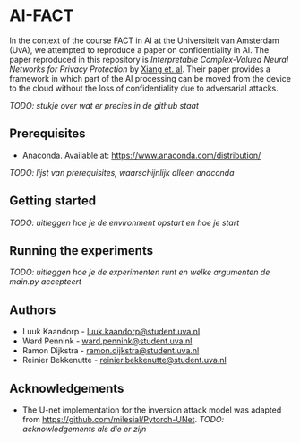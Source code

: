 # AI-FACT
In the context of the course FACT in AI at the Universiteit van Amsterdam (UvA), we attempted to reproduce a paper on confidentiality in AI. The paper reproduced in this repository is *Interpretable Complex-Valued Neural Networks for Privacy Protection* by [Xiang et. al](https://arxiv.org/abs/1901.09546#:~:text=Interpretable%20Complex%2DValued%20Neural%20Networks%20for%20Privacy%20Protection,-Liyao%20Xiang%2C%20Haotian&text=Previous%20studies%20have%20found%20that,without%20too%20much%20accuracy%20degradation.). Their paper provides a framework in which part of the AI processing can be moved from the device to the cloud without the loss of confidentiality due to adversarial attacks. 

*TODO: stukje over wat er precies in de github staat*

## Prerequisites
* Anaconda. Available at: https://www.anaconda.com/distribution/

*TODO: lijst van prerequisites, waarschijnlijk alleen anaconda*

## Getting started
*TODO: uitleggen hoe je de environment opstart en hoe je start*

## Running the experiments
*TODO: uitleggen hoe je de experimenten runt en welke argumenten de main.py accepteert*

## Authors
* Luuk Kaandorp - luuk.kaandorp@student.uva.nl
* Ward Pennink - ward.pennink@student.uva.nl
* Ramon Dijkstra - ramon.dijkstra@student.uva.nl
* Reinier Bekkenutte - reinier.bekkenutte@student.uva.nl

## Acknowledgements
* The U-net implementation for the inversion attack model was adapted from https://github.com/milesial/Pytorch-UNet.
*TODO: acknowledgements als die er zijn*

